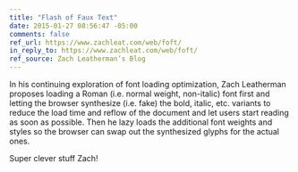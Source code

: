 ```yaml
---
title: "Flash of Faux Text"
date: 2015-01-27 08:56:47 -05:00
comments: false
ref_url: https://www.zachleat.com/web/foft/
in_reply_to: https://www.zachleat.com/web/foft/
ref_source: Zach Leatherman’s Blog
---
```


In his continuing exploration of font loading optimization, Zach Leatherman proposes loading a Roman (i.e. normal weight, non-italic) font first and letting the browser synthesize (i.e. fake) the bold, italic, etc. variants to reduce the load time and reflow of the document and let users start reading as soon as possible. Then he lazy loads the additional font weights and styles so the browser can swap out the synthesized glyphs for the actual ones.

Super clever stuff Zach!